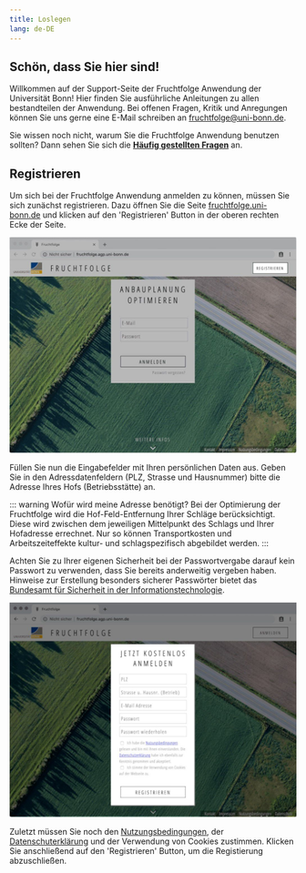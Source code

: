 ```yaml
---
title: Loslegen
lang: de-DE
---
```

## Schön, dass Sie hier sind!
Willkommen auf der Support-Seite der Fruchtfolge Anwendung der Universität Bonn! 
Hier finden Sie ausführliche Anleitungen zu allen bestandteilen der Anwendung.
Bei offenen Fragen, Kritik und Anregungen können Sie uns gerne eine E-Mail schreiben an [fruchtfolge@uni-bonn.de](mailto:fruchtfolge@uni-bonn.de).

Sie wissen noch nicht, warum Sie die Fruchtfolge Anwendung benutzen sollten? Dann sehen Sie sich die [**Häufig gestellten Fragen**](./faq/faq.html#warum-sollte-ich-die-fruchtfolge-anwendung-benutzen) an.

<!--
::: tip Schulungsvideos
Die hier aufgeführten Informationen können Sie auch bequem [als Video ansehen](./videos/videos.html#registrieren).
:::
-->

## Registrieren
Um sich bei der Fruchtfolge Anwendung anmelden zu können, müssen Sie sich zunächst registrieren. Dazu öffnen Sie die Seite [fruchtfolge.uni-bonn.de](https://fruchtfolge.agp.uni-bonn.de) und klicken auf den 'Registrieren' Button in der oberen rechten Ecke der Seite.

![Registrieren](./img/login.jpg)

Füllen Sie nun die Eingabefelder mit Ihren persönlichen Daten aus. 
Geben Sie in den Adressdatenfeldern (PLZ, Strasse und Hausnummer) bitte die Adresse Ihres Hofs (Betriebsstätte) an.

::: warning Wofür wird meine Adresse benötigt?
Bei der Optimierung der Fruchtfolge wird die Hof-Feld-Entfernung Ihrer Schläge berücksichtigt.
Diese wird zwischen dem jeweiligen Mittelpunkt des Schlags und Ihrer Hofadresse errechnet.
Nur so können Transportkosten und Arbeitszeiteffekte kultur- und schlagspezifisch abgebildet werden.
:::

Achten Sie zu Ihrer eigenen Sicherheit bei der Passwortvergabe darauf kein Passwort zu verwenden, dass Sie bereits anderweitig vergeben haben. Hinweise zur Erstellung besonders sicherer Passwörter bietet das [Bundesamt für Sicherheit in der Informationstechnologie](https://www.bsi-fuer-buerger.de/BSIFB/DE/Empfehlungen/Passwoerter/passwoerter_node.html).

![Formular](./img/form.jpg)

Zuletzt müssen Sie noch den [Nutzungsbedingungen](https://fruchtfolge.agp.uni-bonn.de/nutzungsbedingungen), der [Datenschuterklärung](https://fruchtfolge.agp.uni-bonn.de/datenschutz) und der Verwendung von Cookies zustimmen. Klicken Sie anschließend auf den 'Registrieren' Button, um die Registierung abzuschließen.
